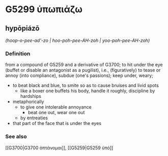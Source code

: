 # G5299 ὑπωπιάζω

## hypōpiázō

_(hoop-o-pee-ad'-zo | hoo-poh-pee-AH-zoh | yoo-poh-pee-AH-zoh)_

### Definition

from a compound of G5259 and a derivative of G3700; to hit under the eye (buffet or disable an antagonist as a pugilist), i.e., (figuratively) to tease or annoy (into compliance), subdue (one's passions); keep under, weary; 

- to beat black and blue, to smite so as to cause bruises and livid spots
  - like a boxer one buffets his body, handle it roughly, discipline by hardships
- metaphorically
  - to give one intolerable annoyance
    - beat one out, wear one out
  - by entreaties
- that part of the face that is under the eyes

### See also

[[G3700|G3700 ὀπτάνομαι]], [[G5259|G5259 ὑπό]]
